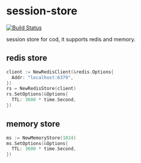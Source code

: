 # session-store

[![Build Status](https://img.shields.io/travis/vicanso/sessionstore.svg?label=linux+build)](https://travis-ci.org/vicanso/sessionstore)


session store for cod, it supports redis and memory.

## redis store

```go
client := NewRedisClient(&redis.Options{
  Addr: "localhost:6379",
})
rs = NewRedisStore(client)
rs.SetOptions(&Options{
  TTL: 3600 * time.Second,
})
```

## memory store

```go
ms := NewMemoryStore(1024)
ms.SetOptions(&Options{
  TTL: 3600 * time.Second,
})
```

